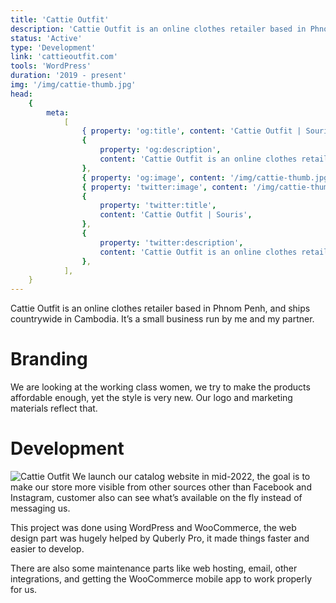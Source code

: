 ```yaml
---
title: 'Cattie Outfit'
description: 'Cattie Outfit is an online clothes retailer based in Phnom Penh, and ships countrywide in Cambodia.'
status: 'Active'
type: 'Development'
link: 'cattieoutfit.com'
tools: 'WordPress'
duration: '2019 - present'
img: '/img/cattie-thumb.jpg'
head:
    {
        meta:
            [
                { property: 'og:title', content: 'Cattie Outfit | Souris' },
                {
                    property: 'og:description',
                    content: 'Cattie Outfit is an online clothes retailer based in Phnom Penh, and ships countrywide in Cambodia.',
                },
                { property: 'og:image', content: '/img/cattie-thumb.jpg' },
                { property: 'twitter:image', content: '/img/cattie-thumb.jpg' },
                {
                    property: 'twitter:title',
                    content: 'Cattie Outfit | Souris',
                },
                {
                    property: 'twitter:description',
                    content: 'Cattie Outfit is an online clothes retailer based in Phnom Penh, and ships countrywide in Cambodia.',
                },
            ],
    }
---
```


Cattie Outfit is an online clothes retailer based in Phnom Penh, and ships countrywide in Cambodia. It’s a small business run by me and my partner.

<!--more-->

# Branding

We are looking at the working class women, we try to make the products affordable enough, yet the style is very new. Our logo and marketing materials reflect that.

# Development

![Cattie Outfit](/img/cattie-web.png)
We launch our catalog website in mid-2022, the goal is to make our store more visible from other sources other than Facebook and Instagram, customer also can see what’s available on the fly instead of messaging us.

This project was done using WordPress and WooCommerce, the web design part was hugely helped by Quberly Pro, it made things faster and easier to develop.

There are also some maintenance parts like web hosting, email, other integrations, and getting the WooCommerce mobile app to work properly for us.
